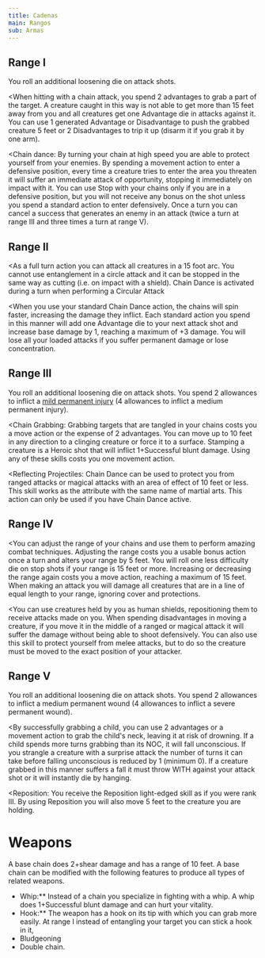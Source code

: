 ```yaml
---
title: Cadenas
main: Rangos
sub: Armas
---
```


## Range I

You roll an additional loosening die on attack shots.

<When hitting with a chain attack, you spend 2 advantages to grab a part of the target. A creature caught in this way is not able to get more than 15 feet away from you and all creatures get one Advantage die in attacks against it. You can use 1 generated Advantage or Disadvantage to push the grabbed creature 5 feet or 2 Disadvantages to trip it up (disarm it if you grab it by one arm).

<Chain dance: By turning your chain at high speed you are able to protect yourself from your enemies. By spending a movement action to enter a defensive position, every time a creature tries to enter the area you threaten it will suffer an immediate attack of opportunity, stopping it immediately on impact with it. You can use Stop with your chains only if you are in a defensive position, but you will not receive any bonus on the shot unless you spend a standard action to enter defensively. Once a turn you can cancel a success that generates an enemy in an attack (twice a turn at range III and three times a turn at range V).

## Range II

<As a full turn action you can attack all creatures in a 15 foot arc. You cannot use entanglement in a circle attack and it can be stopped in the same way as cutting (i.e. on impact with a shield). Chain Dance is activated during a turn when performing a Circular Attack

<When you use your standard Chain Dance action, the chains will spin faster, increasing the damage they inflict. Each standard action you spend in this manner will add one Advantage die to your next attack shot and increase base damage by 1, reaching a maximum of +3 damage. You will lose all your loaded attacks if you suffer permanent damage or lose concentration.

## Range III 

You roll an additional loosening die on attack shots. You spend 2 allowances to inflict a [mild permanent injury](http://raldamain.com/rules/Heridas%20permanentes.html) (4 allowances to inflict a medium permanent injury).

<Chain Grabbing: Grabbing targets that are tangled in your chains costs you a move action or the expense of 2 advantages. You can move up to 10 feet in any direction to a clinging creature or force it to a surface. Stamping a creature is a Heroic shot that will inflict 1+Successful blunt damage. Using any of these skills costs you one movement action.

<Reflecting Projectiles: Chain Dance can be used to protect you from ranged attacks or magical attacks with an area of effect of 10 feet or less. This skill works as the attribute with the same name of martial arts. This action can only be used if you have Chain Dance active.

## Range IV 

<You can adjust the range of your chains and use them to perform amazing combat techniques. Adjusting the range costs you a usable bonus action once a turn and alters your range by 5 feet. You will roll one less difficulty die on stop shots if your range is 15 feet or more. Increasing or decreasing the range again costs you a move action, reaching a maximum of 15 feet. When making an attack you will damage all creatures that are in a line of equal length to your range, ignoring cover and protections.

<You can use creatures held by you as human shields, repositioning them to receive attacks made on you. When spending disadvantages in moving a creature, if you move it in the middle of a ranged or magical attack it will suffer the damage without being able to shoot defensively. You can also use this skill to protect yourself from melee attacks, but to do so the creature must be moved to the exact position of your attacker.

## Range V

You roll an additional loosening die on attack shots. You spend 2 allowances to inflict a medium permanent wound (4 allowances to inflict a severe permanent wound).

<By successfully grabbing a child, you can use 2 advantages or a movement action to grab the child's neck, leaving it at risk of drowning. If a child spends more turns grabbing than its NOC, it will fall unconscious. If you strangle a creature with a surprise attack the number of turns it can take before falling unconscious is reduced by 1 (minimum 0). If a creature grabbed in this manner suffers a fall it must throw WITH against your attack shot or it will instantly die by hanging.

<Reposition: You receive the Reposition light-edged skill as if you were rank III. By using Reposition you will also move 5 feet to the creature you are holding.

# Weapons

A base chain does 2+shear damage and has a range of 10 feet. A base chain can be modified with the following features to produce all types of related weapons.

- Whip:** Instead of a chain you specialize in fighting with a whip. A whip does 1+Successful blunt damage and can hurt your vitality. 
- Hook:** The weapon has a hook on its tip with which you can grab more easily. At range I instead of entangling your target you can stick a hook in it, 
- Bludgeoning
- Double chain.